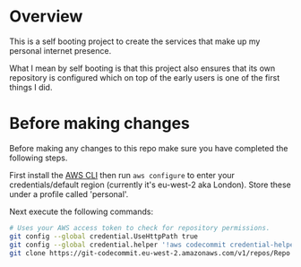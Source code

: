 # Overview

This is a self booting project to create the services that make up my personal internet presence.

What I mean by self booting is that this project also ensures that its own repository is configured which on top of
the early users is one of the first things I did.

# Before making changes

Before making any changes to this repo make sure you have completed the following steps.

First install the [AWS CLI](https://docs.aws.amazon.com/cli/latest/userguide/installing.html) then run `aws configure`
to enter your credentials/default region (currently it's eu-west-2 aka London). Store these under a profile called
'personal'.

Next execute the following commands:

```bash
# Uses your AWS access token to check for repository permissions.
git config --global credential.UseHttpPath true
git config --global credential.helper '!aws codecommit credential-helper $@'
git clone https://git-codecommit.eu-west-2.amazonaws.com/v1/repos/Repo personal
```
